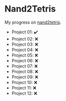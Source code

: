 Nand2Tetris
===========

My progress on [nand2tetris](https://www.nand2tetris.org/).

- Project 01: ✔️
- Project 02: ❌
- Project 03: ❌
- Project 04: ❌
- Project 05: ❌
- Project 06: ❌
- Project 07: ❌
- Project 08: ❌
- Project 09: ❌
- Project 10: ❌
- Project 11: ❌
- Project 12: ❌
